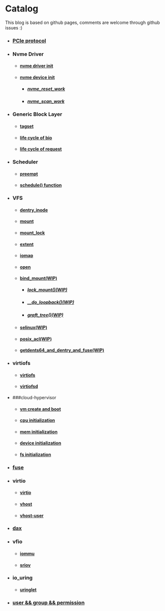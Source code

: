 # Catalog

This blog is based on github pages, comments are welcome through github issues :)

* ### [PCIe protocol](./kernel/pcie/pcie.md)
* ### Nvme Driver
    * #### [nvme driver init](./kernel/nvme/driver_init.md)
    * #### [nvme device init](./kernel/nvme/nvme_probe.md)
        * ##### [nvme_reset_work](./kernel/nvme/nvme_reset_work.md)
        * ##### [nvme_scan_work](./kernel/nvme/nvme_scan_work)
* ### Generic Block Layer
    * #### [tagset](./kernel/block/tagset.md)
    * #### [life cycle of bio](./kernel/block/bio.md)
    * #### [life cycle of request](./kernel/block/request.md)
* ### Scheduler
    * #### [preempt](./kernel/scheduler/preempt.md)
    * #### [schedule() function](./kernel/scheduler/schedule.md)
* ### VFS
    * #### [dentry_inode](./kernel/vfs/dentry_inode.md)
    * #### [mount](./kernel/vfs/mount.md)
    * #### [mount_lock](./kernel/vfs/mount_lock.md)
    * #### [extent](./kernel/vfs/extent.md)
    * #### [iomap](./kernel/vfs/iomap.md)
    * #### [open](./kernel/vfs/open.md)
    * #### [bind_mount(WIP)](./kernel/vfs/bind_mount/bind_mount.md)
    	* ##### [lock_mount()(WIP)](./kernel/vfs/bind_mount/lock_mount.md)
    	* ##### [__do_loopback()(WIP)](./kernel/vfs/bind_mount/__do_loopback.md)
    	* ##### [graft_tree()(WIP)](./kernel/vfs/bind_mount/graft_tree.md)
    * #### [selinux(WIP)](./kernel/vfs/selinux.md)
    * #### [posix_acl(WIP)](./kernel/vfs/posix_acl.md)
    * #### [getdents64_and_dentry_and_fuse(WIP)](./kernel/vfs/getdents64_and_dentry_and_fuse.md)
* ### virtiofs
    * #### [virtiofs](./kernel/virtiofs/virtiofs.md)
    * #### [virtiofsd](./kernel/virtiofs/virtiofsd.md)
* ###cloud-hypervisor 
    * #### [vm create and boot](./kernel/cloud-hypervisor/vm_create_boot.md)
    * #### [cpu initialization](./kernel/cloud-hypervisor/cpu.md)
    * #### [mem initialization](./kernel/cloud-hypervisor/mem.md)
    * #### [device initialization](./kernel/cloud-hypervisor/device.md)
    * #### [fs initialization](./kernel/cloud-hypervisor/fs.md)
* ### [fuse](./kernel/FUSE/fuse.md)
* ### virtio
    * #### [virtio](./kernel/virtio/virtio.md)
    * #### [vhost](./kernel/virtio/vhost.md)
    * #### [vhost-user](./kernel/virtio/vhost-user.md)
* ### [dax](./kernel/dax/dax.md)
* ### vfio
    * #### [iommu](./kernel/vfio/iommu.md)
    * #### [sriov](./kernel/vfio/sriov.md)
* ### io_uring
    * #### [uringlet](./kernel/io_uring/uringlet/uringlet.md)
* ### [user && group && permission](./kernel/user_group_permission.md)
